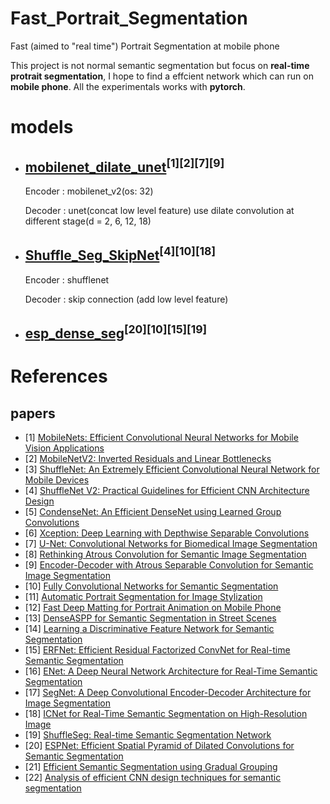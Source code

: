 # Fast_Portrait_Segmentation
Fast (aimed to "real time") Portrait Segmentation at mobile phone

This project is not normal semantic segmentation but focus on **real-time protrait segmentation**, I hope to find a effcient network which can run on **mobile phone**. All the experimentals works with **pytorch**.


# models

- ## [mobilenet_dilate_unet](https://github.com/lizhengwei1992/Fast_Portrait_Segmentation/blob/master/models/mv2_dilate_unet.py)<sup>[1][2][7][9]</sup>

    Encoder : mobilenet_v2(os: 32) 
    
    Decoder : unet(concat low level feature)
             use dilate convolution at different stage(d = 2, 6, 12, 18)
             
- ## [Shuffle_Seg_SkipNet](https://github.com/lizhengwei1992/Fast_Portrait_Segmentation/blob/master/models/shuffle_seg_skipnet.py)<sup>[4][10][18]</sup>

    Encoder : shufflenet
    
    Decoder : skip connection (add low level feature)
    
- ## [esp_dense_seg](https://github.com/lizhengwei1992/Fast_Portrait_Segmentation/blob/master/models/esp_dense_seg.py)<sup>[20][10][15][19]</sup>





# References
## papers
- [1]  [MobileNets: Efficient Convolutional Neural Networks for Mobile Vision Applications](https://arxiv.org/pdf/1704.04861.pdf)
- [2]  [MobileNetV2: Inverted Residuals and Linear Bottlenecks](https://arxiv.org/pdf/1801.04381.pdf)
- [3]  [ShuffleNet: An Extremely Efficient Convolutional Neural Network for Mobile Devices](https://arxiv.org/pdf/1707.01083.pdf)
- [4]  [ShuffleNet V2: Practical Guidelines for Efficient CNN Architecture Design](https://arxiv.org/pdf/1807.11164.pdf)
- [5]  [CondenseNet: An Efficient DenseNet using Learned Group Convolutions](https://arxiv.org/pdf/1711.09224.pdf)
- [6]  [Xception: Deep Learning with Depthwise Separable Convolutions](https://arxiv.org/pdf/1610.02357.pdf)
- [7]  [U-Net: Convolutional Networks for Biomedical Image Segmentation](https://arxiv.org/pdf/1505.04597.pdf)
- [8]  [Rethinking Atrous Convolution for Semantic Image Segmentation](https://arxiv.org/pdf/1706.05587.pdf)
- [9]  [Encoder-Decoder with Atrous Separable Convolution for Semantic Image Segmentation](https://arxiv.org/pdf/1802.02611.pdf)
- [10] [Fully Convolutional Networks for Semantic Segmentation](https://arxiv.org/pdf/1411.4038.pdf)
- [11] [Automatic Portrait Segmentation for Image Stylization](http://xiaoyongshen.me/webpage_portrait/papers/portrait_eg16.pdf)
- [12] [Fast Deep Matting for Portrait Animation on Mobile Phone](https://arxiv.org/pdf/1707.08289.pdf)
- [13] [DenseASPP for Semantic Segmentation in Street Scenes](http://openaccess.thecvf.com/content_cvpr_2018/papers/Yang_DenseASPP_for_Semantic_CVPR_2018_paper.pdf)
- [14] [Learning a Discriminative Feature Network for Semantic Segmentation](https://arxiv.org/pdf/1804.09337.pdf)
- [15] [ERFNet: Efficient Residual Factorized ConvNet for Real-time Semantic Segmentation](http://www.robesafe.es/personal/eduardo.romera/pdfs/Romera17tits.pdf)
- [16] [ENet: A Deep Neural Network Architecture for Real-Time Semantic Segmentation](https://arxiv.org/pdf/1606.02147.pdf)
- [17] [SegNet: A Deep Convolutional Encoder-Decoder Architecture for Image Segmentation](https://arxiv.org/pdf/1511.00561.pdf)
- [18] [ICNet for Real-Time Semantic Segmentation on High-Resolution Image](https://arxiv.org/pdf/1704.08545.pdf)
- [19] [ShuffleSeg: Real-time Semantic Segmentation Network](https://arxiv.org/pdf/1803.03816.pdf)
- [20] [ESPNet: Efficient Spatial Pyramid of Dilated Convolutions for Semantic Segmentation](https://arxiv.org/pdf/1803.06815.pdf)
- [21] [Efficient Semantic Segmentation using Gradual Grouping](http://openaccess.thecvf.com/content_cvpr_2018_workshops/papers/w12/Vallurupalli_Efficient_Semantic_Segmentation_CVPR_2018_paper.pdf)
- [22] [Analysis of efficient CNN design techniques for semantic segmentation](http://openaccess.thecvf.com/content_cvpr_2018_workshops/papers/w12/Briot_Analysis_of_Efficient_CVPR_2018_paper.pdf)

